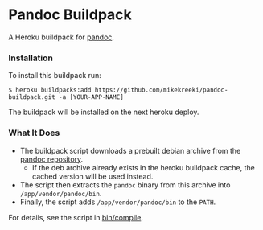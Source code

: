 # Pandoc Buildpack

A Heroku buildpack for [pandoc](http://pandoc.org).

### Installation

To install this buildpack run:

```
$ heroku buildpacks:add https://github.com/mikekreeki/pandoc-buildpack.git -a [YOUR-APP-NAME]
```

The buildpack will be installed on the next heroku deploy.

### What It Does

* The buildpack script downloads a prebuilt debian archive
from the [pandoc repository](https://github.com/jgm/pandoc/releases).
    * If the deb archive already exists in the heroku buildpack cache, the cached
    version will be used instead.
* The script then extracts the `pandoc` binary from this archive into `/app/vendor/pandoc/bin`.
* Finally, the script adds `/app/vendor/pandoc/bin` to the `PATH`.

For details, see the script in [bin/compile](,/bin/compile).
